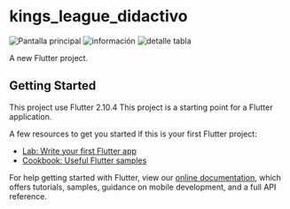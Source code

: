 # kings_league_didactivo

![Pantalla principal](https://user-images.githubusercontent.com/48097054/219133406-0f803c56-00ee-424d-8aca-d0262a8a0862.png)
![información](https://user-images.githubusercontent.com/48097054/219133637-ae5e3f4d-ecbb-4110-85f7-6a193b408245.png)
![detalle tabla](https://user-images.githubusercontent.com/48097054/219133642-bd703708-c39d-497c-9625-5cddcaaf87bc.png)

A new Flutter project.

## Getting Started

This project use Flutter 2.10.4
This project is a starting point for a Flutter application.

A few resources to get you started if this is your first Flutter project:

- [Lab: Write your first Flutter app](https://flutter.dev/docs/get-started/codelab)
- [Cookbook: Useful Flutter samples](https://flutter.dev/docs/cookbook)

For help getting started with Flutter, view our
[online documentation](https://flutter.dev/docs), which offers tutorials,
samples, guidance on mobile development, and a full API reference.
